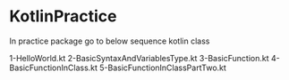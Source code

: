 # KotlinPractice
In practice package go to below sequence kotlin class

1-HelloWorld.kt
2-BasicSyntaxAndVariablesType.kt
3-BasicFunction.kt
4-BasicFunctionInClass.kt
5-BasicFunctionInClassPartTwo.kt
